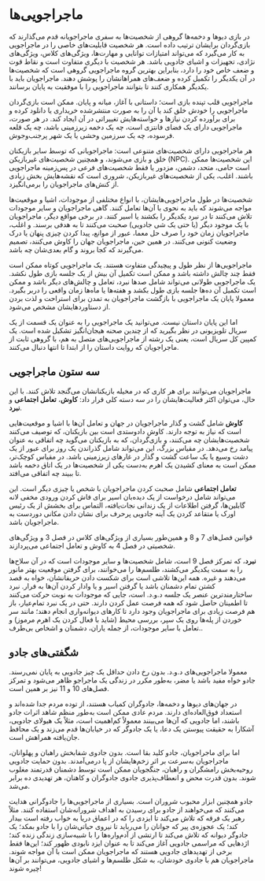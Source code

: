 # ماجراجویی‌ها

در بازی دیوها و دخمه‌ها گروهی از شخصیت‌ها به سفری ماجراجویانه قدم می‌گذارند که بازی‌گردان برایشان ترتیب داده است. هر شخصیت قابلیت‌های خاصی را در ماجراجویی به کار می‌گیرد که می‌تواند امتیازات توانایی و مهارت‌ها، ویژگی‌های کلاس، ویژگی‌های نژادی، تجهیزات و اشیای جادویی باشد. هر شخصیت با دیگری متفاوت است و نقاط قوت و ضعف‌ خاص خود را دارد، بنابراین بهترین گروه ماجراجویی گروهی است که شخصیت‌ها در آن یکدیگر را تکمیل کرده و ضعف‌های همراهانشان را پوشش دهند. ماجراجویان باید با یکدیگر همکاری کنند تا بتوانند ماجراجویی را با موفقیت به پایان برسانند.

ماجراجویی قلب تپنده بازی است؛ داستانی با آغاز، میانه و پایان. ممکن است بازی‌گردان ماجراجویی را خودش خلق کند یا آن را به صورت منتشرشده خریداری یا دانلود کرده و برای برآورده کردن نیازها و خواسته‌هایش تغییراتی در آن ایجاد کند. در هر صورت، ماجراجویی دارای یک فضای فانتزی است، چه یک دخمه زیرزمینی باشد، چه یک قلعه فرسوده، چه یک سرزمین وحشی یا یک شهر پرجنب‌وجوش.

هر ماجراجویی دارای شخصیت‌های متنوعی است: ماجراجویانی که توسط سایر بازیکنان خلق و بازی می‌شوند، و همچنین شخصیت‌های غیربازیکن (NPC). این شخصیت‌ها ممکن است حامی، متحد، دشمن، مزدور یا فقط شخصیت‌های فرعی در پس‌زمینه ماجراجویی باشند. اغلب، یکی از شخصیت‌های غیربازیکن، شروری است که نقشه‌هایش بخش زیادی از کنش‌های ماجراجویان را برمی‌انگیزد.

 شخصیت‌ها در طول ماجراجویی‌هایشان، با انواع مختلفی از موجودات، اشیا و موقعیت‌ها مواجه می‌شوند که باید به نحوی با آن‌ها تعامل کنند. گاهی ماجراجویان و سایر موجودات تلاش می‌کنند تا در نبرد یکدیگر را بکشند یا اسیر کنند. در برخی مواقع دیگر، ماجراجویان با یک موجود دیگر (یا حتی یک شی جادویی) صحبت می‌کنند تا به هدفی برسند. و اغلب، ماجراجویان زمان خود را صرف حل معما، عبور از موانع، پیدا کردن چیزی پنهان یا درک وضعیت کنونی می‌کنند. در همین حین، ماجراجویان جهان را کاوش می‌کنند، تصمیم می‌گیرند که کجا بروند و گام بعدی‌شان چه باشد.

ماجراجویی‌ها از نظر طول و پیچیدگی متفاوت هستند. یک ماجراجویی کوتاه ممکن است فقط چند چالش داشته باشد و ممکن است تکمیل آن بیش از یک جلسه بازی طول نکشد. یک ماجراجویی طولانی می‌تواند شامل صدها نبرد، تعامل و چالش‌های دیگر باشد و ممکن است تکمیل آن ده‌ها جلسه بازی طول بکشد و هفته‌ها یا ماه‌ها زمان واقعی را دربر بگیرد. معمولا پایان یک ماجراجویی با بازگشت ماجراجویان به تمدن برای استراحت و لذت بردن از دستاوردهایشان مشخص می‌شود.

اما این پایان داستان نیست. می‌توانید یک ماجراجویی را به عنوان یک قسمت از یک سریال تلویزیونی در نظر بگیرید که از چندین صحنه هیجان‌انگیز تشکیل شده است. یک کمپین‌ کل سریال است، یعنی یک رشته از ماجراجویی‌های متصل به هم، با گروهی ثابت از ماجراجویان که روایت داستان را از ابتدا تا انتها دنبال می‌کنند.

## سه ستون ماجراجویی
ماجراجویان می‌توانند برای هر کاری که در مخیله بازیکنانشان می‌گنجد تلاش کنند. با این حال، می‌توان اکثر فعالیت‌هایشان را در سه دسته کلی قرار داد: **کاوش**، **تعامل اجتماعی** و **نبرد**.

**کاوش** شامل گشت و گذار ماجراجویان در جهان و تعامل آن‌ها با اشیا و موقعیت‌هایی است که نیاز به توجه دارند. کاوش دادوستدی است بین بازیکنان، که توصیف می‌کنند شخصیت‌هایشان چه می‌کنند، و بازی‌گردان، که به بازیکنان می‌گوید چه اتفاقی به عنوان پیامد رخ می‌دهد. در مقیاس بزرگ، این می‌تواند شامل گذراندن یک روز برای عبور از یک دشت وسیع یا یک ساعت گشت و گذار در غارهای زیرزمینی باشد. در مقیاس کوچک‌تر، ممکن است به معنای کشیدن یک اهرم به‌دست یکی از شخصیت‌ها در یک اتاق دخمه باشد تا ببیند چه اتفاقی می‌افتد.

**تعامل اجتماعی** شامل صحبت کردن ماجراجویان با شخص یا چیزی دیگر است. این می‌تواند شامل درخواست از یک دیده‌بان اسیر برای فاش کردن ورودی مخفی لانه گابلین‌ها، گرفتن اطلاعات از یک زندانی نجات‌یافته، التماس برای بخشش از یک رئیس اورک یا متقاعد کردن یک آینه جادویی پرحرف برای نشان دادن مکانی دوردست به ماجراجویان باشد.

قوانین فصل‌های 7 و 8 و همین‌طور بسیاری از ویژگی‌های کلاس در فصل 3 و ویژگی‌های شخصیتی در فصل 4 به کاوش و تعامل اجتماعی می‌پردازند.

**نبرد**، که تمرکز فصل 9 است، شامل شخصیت‌ها و سایر موجودات است که در آن سلاح‌ها را به سمت یکدیگر می‌کشند، طلسم‌ها را می‌خوانند، برای گرفتن موقعیت بهتر مانور می‌دهند و غیره. همه این‌ها تلاشی است برای شکست دادن حریفانشان، خواه به قصد کشتن تمام دشمنان باشد یا گرفتن اسیر و یا وادار کردن آن‌ها به فرار. نبرد ساختارمندترین عنصر یک جلسه د.و.د. است، جایی که موجودات به نوبت حرکت می‌کنند تا اطمینان حاصل شود که همه فرصت عمل کردن دارند. حتی در یک نبرد تمام‌عیار، باز هم فرصت زیادی برای ماجراجویان وجود دارد تا کارهای دیوانه‌واری انجام دهند؛ مانند سر خوردن از پله‌ها روی یک سپر، بررسی محیط (شاید با فعال کردن یک اهرم مرموز) و تعامل با سایر موجودات، از جمله یاران، دشمنان و اشخاص بی‌طرف..

## شگفتی‌های جادو
معمولا ماجراجویی‌های د.و.د. بدون رخ دادن حداقل یک چیز جادویی به پایان نمی‌رسند. جادو خواه مفید باشد یا مضر، به‌طور مکرر در زندگی یک ماجراجو ظاهر می‌شود و تمرکز فصل‌های 10 و 11 نیز بر همین است.

در جهان‌های دیوها و دخمه‌ها، جادوگران کمیاب هستند، از توده مردم جدا شده‌اند و استعداد فوق‌العاده‌ای دارند. مردم عادی ممکن است به‌طور منظم شاهد اثرات جادو باشند، اما جادویی که آن‌ها می‌بینند معمولاً کم‌اهمیت است، مثلاً یک هیولای جادویی، آشکارا به حقیقت پیوستن یک دعا، یا یک جادوگر که در خیابان‌ها قدم می‌زند و یک محافظ جان‌یافته همراهش است. 

اما برای ماجراجویان، جادو کلید بقا است. بدون جادوی شفابخش راهبان و پهلوانان، ماجراجویان به‌سرعت بر اثر زخم‌هایشان از پا درمی‌آمدند. بدون حمایت جادویی روحیه‌بخش رامشگران و راهبان، جنگجویان ممکن است توسط دشمنان قدرتمند مغلوب شوند. بدون قدرت محض و انعطاف‌پذیری جادوی جادوگران و کاهنان، هر تهدیدی ده برابر می‌شد.

جادو همچنین ابزار محبوب شروران است. بسیاری از ماجراجویی‌ها را جادوگرانی هدایت می‌کنند که می‌خواهند از جادو برای رسیدن به اهداف شرورانه‌شان استفاده کنند. مثلاً رهبر یک فرقه که تلاش می‌کند تا ایزدی را که در اعماق دریا به خواب رفته است بیدار کند؛ یک عجوزه‌ی پیر که جوانان را می‌رباید تا نیروی حیاتی‌شان را با جادو بمکد؛ یک جادوگر دیوانه که تلاش می‌کند تا ارتشی از آدم‌واره‌ها را با شبیه‌سازی زندگی زنده کند؛ اژدهایی که مراسمی جادویی آغاز می‌کند تا به عنوان ایزد نابودی ظهور کند؛ این‌ها فقط برخی از تهدیدهای جادویی هستند که ماجراجویان ممکن است با آن‌ مواجه شوند. ماجراجویان هم با جادوی خودشان، به شکل طلسم‌ها و اشیای جادویی، می‌توانند بر آن‌ها چیره شوند!

